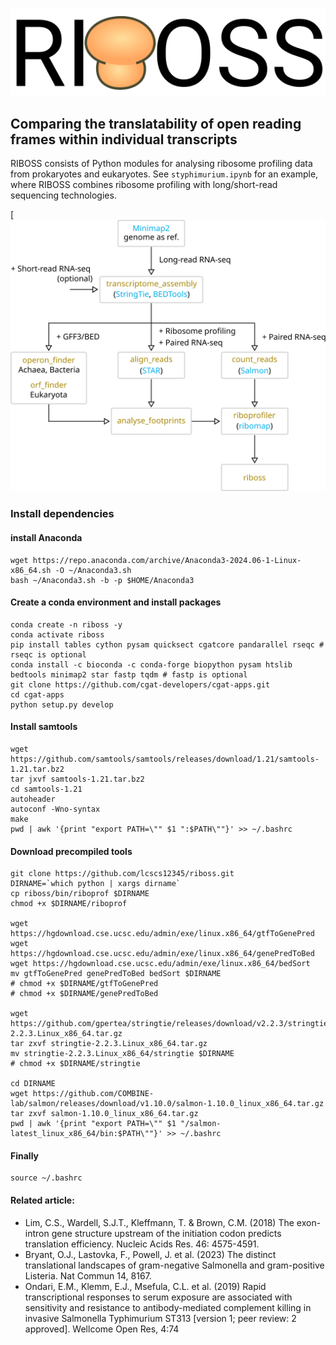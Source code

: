 ![logo](./riboss_logo.svg)

## Comparing the translatability of open reading frames within individual transcripts

RIBOSS consists of Python modules for analysing ribosome profiling data from prokaryotes and eukaryotes. See `styphimurium.ipynb` for an example, where RIBOSS combines ribosome profiling with long/short-read sequencing technologies.

[![Flow Chart](./flow.svg)

### Install dependencies

#### install Anaconda

```
wget https://repo.anaconda.com/archive/Anaconda3-2024.06-1-Linux-x86_64.sh -O ~/Anaconda3.sh
bash ~/Anaconda3.sh -b -p $HOME/Anaconda3
```

#### Create a conda environment and install packages

```
conda create -n riboss -y
conda activate riboss
pip install tables cython pysam quicksect cgatcore pandarallel rseqc # rseqc is optional
conda install -c bioconda -c conda-forge biopython pysam htslib bedtools minimap2 star fastp tqdm # fastp is optional
git clone https://github.com/cgat-developers/cgat-apps.git
cd cgat-apps
python setup.py develop
```

#### Install samtools

```
wget https://github.com/samtools/samtools/releases/download/1.21/samtools-1.21.tar.bz2
tar jxvf samtools-1.21.tar.bz2
cd samtools-1.21
autoheader
autoconf -Wno-syntax
make
pwd | awk '{print "export PATH=\"" $1 ":$PATH\""}' >> ~/.bashrc
```

#### Download precompiled tools

```
git clone https://github.com/lcscs12345/riboss.git
DIRNAME=`which python | xargs dirname`
cp riboss/bin/riboprof $DIRNAME
chmod +x $DIRNAME/riboprof

wget https://hgdownload.cse.ucsc.edu/admin/exe/linux.x86_64/gtfToGenePred
wget https://hgdownload.cse.ucsc.edu/admin/exe/linux.x86_64/genePredToBed
wget https://hgdownload.cse.ucsc.edu/admin/exe/linux.x86_64/bedSort
mv gtfToGenePred genePredToBed bedSort $DIRNAME
# chmod +x $DIRNAME/gtfToGenePred
# chmod +x $DIRNAME/genePredToBed

wget https://github.com/gpertea/stringtie/releases/download/v2.2.3/stringtie-2.2.3.Linux_x86_64.tar.gz
tar zxvf stringtie-2.2.3.Linux_x86_64.tar.gz
mv stringtie-2.2.3.Linux_x86_64/stringtie $DIRNAME
# chmod +x $DIRNAME/stringtie

cd DIRNAME
wget https://github.com/COMBINE-lab/salmon/releases/download/v1.10.0/salmon-1.10.0_linux_x86_64.tar.gz
tar zxvf salmon-1.10.0_linux_x86_64.tar.gz
pwd | awk '{print "export PATH=\"" $1 "/salmon-latest_linux_x86_64/bin:$PATH\""}' >> ~/.bashrc
```

#### Finally

```
source ~/.bashrc
```

#### Related article:

- Lim, C.S., Wardell, S.J.T., Kleffmann, T. & Brown, C.M. (2018) The exon-intron gene structure upstream of the initiation codon predicts translation efficiency. Nucleic Acids Res. 46: 4575-4591.
- Bryant, O.J., Lastovka, F., Powell, J. et al. (2023) The distinct translational landscapes of gram-negative Salmonella and gram-positive Listeria. Nat Commun 14, 8167.
- Ondari, E.M., Klemm, E.J., Msefula, C.L. et al. (2019) Rapid transcriptional responses to serum exposure are associated with sensitivity and resistance to antibody-mediated complement killing in invasive Salmonella Typhimurium ST313 [version 1; peer review: 2 approved]. Wellcome Open Res, 4:74
